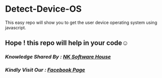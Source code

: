 # Detect-Device-OS
This easy repo will show you to get the user device operating system using javascript. 
<h2>Hope ! this repo will help in your code☺</h2>
<h3><i>Knowledge Shared By : <a href="https://www.nksoftwarehouse.com">NK Software House</a></i></h3>
<h3><i>Kindly Visit Our : <a href="https://www.facebook.com/nksoftwareshouse">Facebook Page</a></i></h3>
